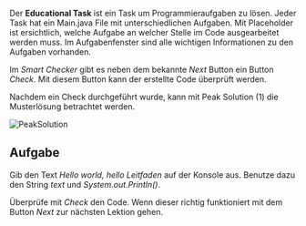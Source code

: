 Der **Educational Task** ist ein Task um Programmieraufgaben zu lösen. Jeder Task hat ein Main.java File mit unterschiedlichen
Aufgaben. Mit Placeholder ist ersichtlich, welche Aufgabe an welcher Stelle im Code ausgearbeitet werden muss.
Im Aufgabenfenster sind alle wichtigen Informationen zu den Aufgaben vorhanden.

Im *Smart Checker* gibt es neben dem bekannte *Next* Button ein Button *Check*. Mit diesem Button kann der erstellte Code
überprüft werden.

Nachdem ein Check durchgeführt wurde, kann mit Peak Solution (1) die Musterlösung betrachtet werden.

![PeakSolution](./PeakSolution.png)

## Aufgabe
Gib den Text *Hello world, hello Leitfaden* auf der Konsole aus. Benutze dazu den String *text* und *System.out.Println()*.

Überprüfe mit *Check* den Code. Wenn dieser richtig funktioniert mit dem Button *Next* zur nächsten Lektion gehen.